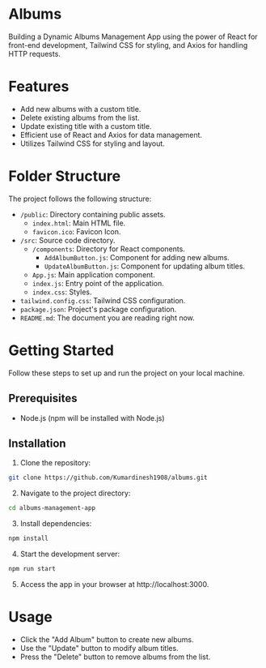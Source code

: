 # Albums
Building a Dynamic Albums Management App using the power of React for front-end development, Tailwind CSS for styling, and Axios for handling HTTP requests.

# Features
- Add new albums with a custom title.
- Delete existing albums from the list.
- Update existing title with a custom title.
- Efficient use of React and Axios for data management.
- Utilizes Tailwind CSS for styling and layout.

# Folder Structure
The project follows the following structure:
- `/public`: Directory containing public assets.
  - `index.html`: Main HTML file.
  - `favicon.ico`: Favicon Icon.
- `/src`: Source code directory.
  - `/components`: Directory for React components.
    - `AddAlbumButton.js`: Component for adding new albums.
    - `UpdateAlbumButton.js`: Component for updating album titles.
  - `App.js`: Main application component.
  - `index.js`: Entry point of the application.
  - `index.css`: Styles.
- `tailwind.config.css`: Tailwind CSS configuration.
- `package.json`: Project's package configuration.
- `README.md`: The document you are reading right now.

# Getting Started
Follow these steps to set up and run the project on your local machine.

## Prerequisites
- Node.js (npm will be installed with Node.js)
  
## Installation
1. Clone the repository:
```bash
git clone https://github.com/Kumardinesh1908/albums.git
```

2. Navigate to the project directory:
```bash
cd albums-management-app
```

3. Install dependencies:
```bash
npm install
```

4. Start the development server:
```bash
npm run start
```

5. Access the app in your browser at http://localhost:3000.
   
# Usage
- Click the "Add Album" button to create new albums.
- Use the "Update" button to modify album titles.
- Press the "Delete" button to remove albums from the list.

